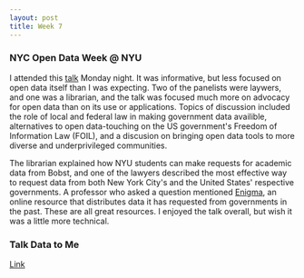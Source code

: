 ```yaml
---
layout: post
title: Week 7
---
```


### NYC Open Data Week @ NYU
I attended this [talk](https://bugs-nyu.github.io/open-data/open_data_week.html) Monday night. It was informative, but less focused on open data itself than I was expecting. Two of the panelists were laywers, and one was a librarian, and the talk was focused much more on advocacy for open data than on its use or applications. Topics of discussion included the role of local and federal law in making government data availible, alternatives to open data-touching on the US government's Freedom of Information Law (FOIL), and a discusion on bringing open data tools to more diverse and underprivileged communities. 

The librarian explained how NYU students can make requests for academic data from Bobst, and one of the lawyers described the most effective way to request data from both New York City's and the United States' respective governments. A professor who asked a question mentioned [Enigma](https://www.enigma.com/), an online resource that distributes data it has requested from governments in the past. These are all great resources. I enjoyed the talk overall, but wish it was a little more technical.  


### Talk Data to Me
[Link](https://generalassemb.ly/education/talk-data-to-me-featuring-directade/new-york-city/45894)
